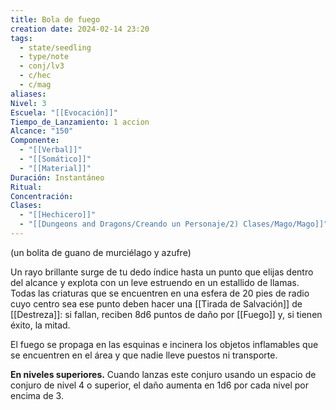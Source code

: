 ```yaml
---
title: Bola de fuego
creation date: 2024-02-14 23:20
tags:
  - state/seedling
  - type/note
  - conj/lv3
  - c/hec
  - c/mag
aliases: 
Nivel: 3
Escuela: "[[Evocación]]"
Tiempo_de_Lanzamiento: 1 accion
Alcance: "150"
Componente:
  - "[[Verbal]]"
  - "[[Somático]]"
  - "[[Material]]"
Duración: Instantáneo
Ritual: 
Concentración: 
Clases:
  - "[[Hechicero]]"
  - "[[Dungeons and Dragons/Creando un Personaje/2) Clases/Mago/Mago]]"
---
```

(un bolita de guano de murciélago y azufre)

Un rayo brillante surge de tu dedo índice hasta un punto que elijas dentro del alcance y explota con un leve estruendo en un estallido de llamas. Todas las criaturas que se encuentren en una esfera de 20 pies de radio cuyo centro sea ese punto deben hacer una [[Tirada de Salvación]] de [[Destreza]]: si fallan, reciben 8d6 puntos de daño por [[Fuego]] y, si tienen éxito, la mitad.

El fuego se propaga en las esquinas e incinera los objetos inflamables que se encuentren en el área y que nadie lleve puestos ni transporte.

**En niveles superiores.** Cuando lanzas este conjuro usando un espacio de conjuro de nivel 4 o superior, el daño aumenta en 1d6 por cada nivel por encima de 3.